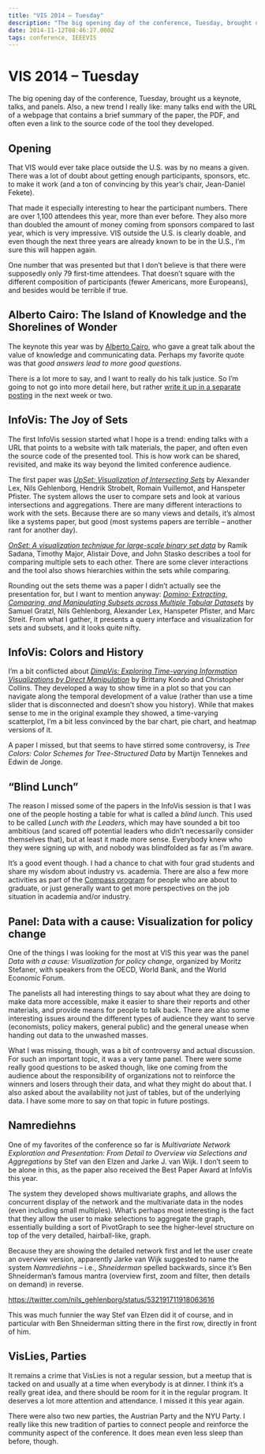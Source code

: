 ```yaml
---
title: "VIS 2014 – Tuesday"
description: "The big opening day of the conference, Tuesday, brought us a keynote, talks, and panels. Also, a new trend I really like: many talks end with the URL of a webpage that contains a brief summary of the paper, the PDF, and often even a link to the source code of the tool they developed."
date: 2014-11-12T08:46:27.000Z
tags: conference, IEEEVIS
---
```


# VIS 2014 – Tuesday

The big opening day of the conference, Tuesday, brought us a keynote, talks, and panels. Also, a new trend I really like: many talks end with the URL of a webpage that contains a brief summary of the paper, the PDF, and often even a link to the source code of the tool they developed.<!--more-->

## Opening

That VIS would ever take place outside the U.S. was by no means a given. There was a lot of doubt about getting enough participants, sponsors, etc. to make it work (and a ton of convincing by this year’s chair, Jean-Daniel Fekete).

That made it especially interesting to hear the participant numbers. There are over 1,100 attendees this year, more than ever before. They also more than doubled the amount of money coming from sponsors compared to last year, which is very impressive. VIS outside the U.S. is clearly doable, and even though the next three years are already known to be in the U.S., I’m sure this will happen again.

One number that was presented but that I don’t believe is that there were supposedly only 79 first-time attendees. That doesn’t square with the different composition of participants (fewer Americans, more Europeans), and besides would be terrible if true.

## Alberto Cairo: The Island of Knowledge and the Shorelines of Wonder

The keynote this year was by <a href="http://thefunctionalart.com">Alberto Cairo</a>, who gave a great talk about the value of knowledge and communicating data. Perhaps my favorite quote was that <em>good answers lead to more good questions</em>.

There is a lot more to say, and I want to really do his talk justice. So I’m going to not go into more detail here, but rather <a title="The Island of Knowledge and the Shoreline of Wonder" href="https://eagereyes.org/blog/2015/the-island-of-knowledge-and-the-shoreline-of-wonder">write it up in a separate posting</a> in the next week or two.

## InfoVis: The Joy of Sets

The first InfoVis session started what I hope is a trend: ending talks with a URL that points to a website with talk materials, the paper, and often even the source code of the presented tool. This is how work can be shared, revisited, and make its way beyond the limited conference audience.

The first paper was <a href="http://vcg.github.io/upset/about/"><em>UpSet: Visualization of Intersecting Sets</em></a> by Alexander Lex, Nils Gehlenborg, Hendrik Strobelt, Romain Vuillemot, and Hanspeter Pfister. The system allows the user to compare sets and look at various intersections and aggregations. There are many different interactions to work with the sets. Because there are so many views and details, it’s almost like a systems paper, but good (most systems papers are terrible – another rant for another day).

<a href="http://www.cc.gatech.edu/gvu/ii/setvis/"><em>OnSet: A visualization technique for large-scale binary set data</em></a> by Ramik Sadana, Timothy Major, Alistair Dove, and John Stasko describes a tool for comparing multiple sets to each other. There are some clever interactions and the tool also shows hierarchies within the sets while comparing.

Rounding out the sets theme was a paper I didn’t actually see the presentation for, but I want to mention anyway: <a href="http://caleydo.org/publications/2014_infovis_domino/"><em>Domino: Extracting, Comparing, and Manipulating Subsets across Multiple Tabular Datasets</em></a> by Samuel Gratzl, Nils Gehlenborg, Alexander Lex, Hanspeter Pfister, and Marc Streit. From what I gather, it presents a query interface and visualization for sets and subsets, and it looks quite nifty.

## InfoVis: Colors and History

I’m a bit conflicted about <a href="http://vialab.science.uoit.ca/dimpvis/"><em>DimpVis: Exploring Time-varying Information Visualizations by Direct Manipulation</em></a> by Brittany Kondo and Christopher Collins. They developed a way to show time in a plot so that you can navigate along the temporal development of a value (rather than use a time slider that is disconnected and doesn’t show you history). While that makes sense to me in the original example they showed, a time-varying scatterplot, I’m a bit less convinced by the bar chart, pie chart, and heatmap versions of it.

A paper I missed, but that seems to have stirred some controversy, is <em>Tree Colors: Color Schemes for Tree-Structured Data</em> by Martijn Tennekes and Edwin de Jonge.

## “Blind Lunch”

The reason I missed some of the papers in the InfoVis session is that I was one of the people hosting a table for what is called a <em>blind lunch</em>. This used to be called <em>Lunch with the Leaders</em>, which may have sounded a bit too ambitious (and scared off potential leaders who didn’t necessarily consider themselves that), but at least it made more sense. Everybody knew who they were signing up with, and nobody was blindfolded as far as I’m aware.

It’s a good event though. I had a chance to chat with four grad students and share my wisdom about industry vs. academia. There are also a few more activities as part of the <a href="http://vacommunity.org/IEEE+VIS+Compass+2014">Compass program</a> for people who are about to graduate, or just generally want to get more perspectives on the job situation in academia and/or industry.

## Panel: Data with a cause: Visualization for policy change

One of the things I was looking for the most at VIS this year was the panel <em>Data with a cause: Visualization for policy change</em>, organized by Moritz Stefaner, with speakers from the OECD, World Bank, and the World Economic Forum.

The panelists all had interesting things to say about what they are doing to make data more accessible, make it easier to share their reports and other materials, and provide means for people to talk back. There are also some interesting issues around the different types of audience they want to serve (economists, policy makers, general public) and the general unease when handing out data to the unwashed masses.

What I was missing, though, was a bit of controversy and actual discussion. For such an important topic, it was a very tame panel. There were some really good questions to be asked though, like one coming from the audience about the responsibility of organizations not to reinforce the winners and losers through their data, and what they might do about that. I also asked about the availability not just of tables, but of the underlying data. I have some more to say on that topic in future postings.

## Namrediehns

One of my favorites of the conference so far is <em>Multivariate Network Exploration and Presentation: From Detail to Overview via Selections and Aggregations</em> by Stef van den Elzen and Jarke J. van Wijk. I don’t seem to be alone in this, as the paper also received the Best Paper Award at InfoVis this year.

The system they developed shows multivariate graphs, and allows the concurrent display of the network and the multivariate data in the nodes (even including small multiples). What’s perhaps most interesting is the fact that they allow the user to make selections to aggregate the graph, essentially building a sort of PivotGraph to see the higher-level structure on top of the very detailed, hairball-like, graph.

Because they are showing the detailed network first and let the user create an overview version, apparently Jarke van Wijk suggested to name the system <em>Namrediehns</em> – i.e., <em>Shneiderman</em> spelled backwards, since it’s Ben Shneiderman’s famous mantra (overview first, zoom and filter, then details on demand) in reverse.

https://twitter.com/nils_gehlenborg/status/532191711918063616

This was much funnier the way Stef van Elzen did it of course, and in particular with Ben Shneiderman sitting there in the first row, directly in front of him.

## VisLies, Parties

It remains a crime that VisLies is not a regular session, but a meetup that is tacked on and usually at a time when everybody is at dinner. I think it’s a really great idea, and there should be room for it in the regular program. It deserves a lot more attention and attendance. I missed it this year again.

There were also two new parties, the Austrian Party and the NYU Party. I really like this new tradition of parties to connect people and reinforce the community aspect of the conference. It does mean even less sleep than before, though.


